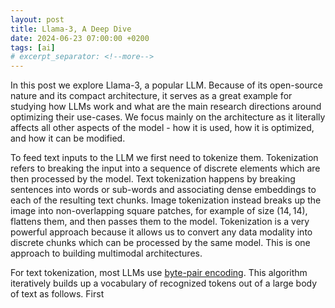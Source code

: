 ```yaml
---
layout: post
title: Llama-3, A Deep Dive
date: 2024-06-23 07:00:00 +0200
tags: [ai]
# excerpt_separator: <!--more-->
---
```


In this post we explore Llama-3, a popular LLM. Because of its open-source nature and its compact architecture, it serves as a great example for studying how LLMs work and what are the main research directions around optimizing their use-cases. We focus mainly on the architecture as it literally affects all other aspects of the model - how it is used, how it is optimized, and how it can be modified.

To feed text inputs to the LLM we first need to tokenize them. Tokenization refers to breaking the input into a sequence of discrete elements which are then processed by the model. Text tokenization happens by breaking sentences into words or sub-words and associating dense embeddings to each of the resulting text chunks. Image tokenization instead breaks up the image into non-overlapping square patches, for example of size $(14, 14)$, flattens them, and then passes them to the model. Tokenization is a very powerful approach because it allows us to convert any data modality into discrete chunks which can be processed by the same model. This is one approach to building multimodal architectures.

For text tokenization, most LLMs use [byte-pair encoding](https://en.wikipedia.org/wiki/Byte_pair_encoding). This algorithm iteratively builds up a vocabulary of recognized tokens out of a large body of text as follows. First   

